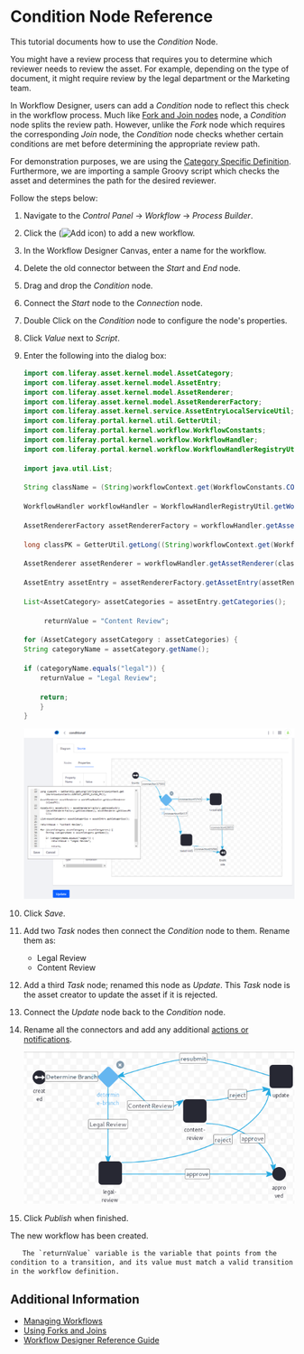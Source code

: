 # Condition Node Reference

This tutorial documents how to use the _Condition_ Node.

You might have a review process that requires you to determine which reviewer needs to review the asset. For example, depending on the type of document, it might require review by the legal department or the Marketing team.

In Workflow Designer, users can add a _Condition_ node to reflect this check in the workflow process. Much like [Fork and Join nodes](./using-forks-and-joins.md) node, a _Condition_ node splits the review path. However, unlike the _Fork_ node which requires the corresponding _Join_ node, the _Condition_ node checks whether certain conditions are met before determining the appropriate review path.

For demonstration purposes, we are using the [Category Specific Definition](../workflow-designer-overview/workflow-processes/category-specific-definition.xml). Furthermore, we are importing a sample Groovy script which checks the asset and determines the path for the desired reviewer.

Follow the steps below:

1. Navigate to the _Control Panel_ &rarr; _Workflow_ &rarr; _Process Builder_.
1. Click the (![Add icon](../../../../images/icon-add.png)) to add a new workflow.
1. In the Workflow Designer Canvas, enter a name for the workflow.
1. Delete the old connector between the _Start_ and _End_ node.
1. Drag and drop the _Condition_ node.
1. Connect the _Start_ node to the _Connection_ node.
1. Double Click on the _Condition_ node to configure the node's properties.
1. Click _Value_ next to _Script_.
1. Enter the following into the dialog box:

    ```java
    import com.liferay.asset.kernel.model.AssetCategory;
    import com.liferay.asset.kernel.model.AssetEntry;
    import com.liferay.asset.kernel.model.AssetRenderer;
    import com.liferay.asset.kernel.model.AssetRendererFactory;
    import com.liferay.asset.kernel.service.AssetEntryLocalServiceUtil;
    import com.liferay.portal.kernel.util.GetterUtil;
    import com.liferay.portal.kernel.workflow.WorkflowConstants;
    import com.liferay.portal.kernel.workflow.WorkflowHandler;
    import com.liferay.portal.kernel.workflow.WorkflowHandlerRegistryUtil;

    import java.util.List;

    String className = (String)workflowContext.get(WorkflowConstants.CONTEXT_ENTRY_CLASS_NAME);

    WorkflowHandler workflowHandler = WorkflowHandlerRegistryUtil.getWorkflowHandler(className);

    AssetRendererFactory assetRendererFactory = workflowHandler.getAssetRendererFactory();

    long classPK = GetterUtil.getLong((String)workflowContext.get(WorkflowConstants.CONTEXT_ENTRY_CLASS_PK));

    AssetRenderer assetRenderer = workflowHandler.getAssetRenderer(classPK);

    AssetEntry assetEntry = assetRendererFactory.getAssetEntry(assetRendererFactory.getClassName(), assetRenderer.getClassPK());

    List<AssetCategory> assetCategories = assetEntry.getCategories();

         returnValue = "Content Review";

    for (AssetCategory assetCategory : assetCategories) {
    String categoryName = assetCategory.getName();

    if (categoryName.equals("legal")) {
        returnValue = "Legal Review";

        return;
        }
    }

    ```

    ![Add the Groovy Script which determines the review path.](./using-the-condition-node/images/01.png)

1. Click _Save_.
1. Add two _Task_ nodes then connect the _Condition_ node to them. Rename them as:

    * Legal Review
    * Content Review

1. Add a third _Task_ node; renamed this node as _Update_. This _Task_ node is the asset creator to update the asset if it is rejected.
1. Connect the _Update_ node back to the _Condition_ node.
1. Rename all the connectors and add any additional [actions or notifications](./configuring-workflow-actions-and-notifications.md).

    ![The Category Specific Approval definition starts with a Condition node.](./using-the-condition-node/images/02.png)

1. Click _Publish_ when finished.

The new workflow has been created.

```tip::
   The `returnValue` variable is the variable that points from the condition to a transition, and its value must match a valid transition in the workflow definition.
```

## Additional Information

* [Managing Workflows](../managing-workflows.md)
* [Using Forks and Joins](./using-forks-and-joins.md)
* [Workflow Designer Reference Guide](./workflow-designer-reference-guide.md)
